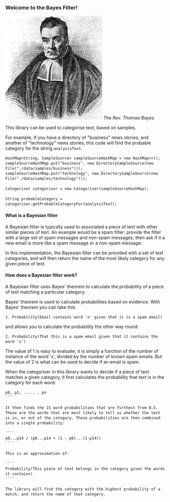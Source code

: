 ### Welcome to the Bayes Filter!

![Thomas\_Bayes.gif](./Thomas_Bayes.gif)
*The Rev. Thomas Bayes*

This library can be used to categorise text, based on samples.

For example, if you have a directory of "business" news stories, and another of "technology" news stories, this code will find the probable category for the string `analysisText`.

````
HashMap<String, SampleSource> sampleSourceHashMap = new HashMap<>();
sampleSourceHashMap.put("business", new DirectorySampleSource(new File("./data/samples/business")));
sampleSourceHashMap.put("technology", new DirectorySampleSource(new File("./data/samples/technology")));

Categoriser categoriser = new Categoriser(sampleSourceHashMap);

String probableCategory = categoriser.getProbableCategoryFor(analysisText);
````


#### What is a Bayesian filter

A Bayesian filter is typically used to associated a piece of text with other similar pieces of text. An example would be a spam filter: provide the filter with a large set of spam messages and non-spam messages, then ask if it a new email is more like a spam message or a non-spam message.

In this implementation, the Bayesian filter can be provided with a set of text categories, and will then return the name of the most likely category for any given piece of text.

#### How does a Bayesian filter work?

A Bayesian filter uses Bayes' theorem to calculate the probability of a piece of text matching a particular category.

Bayes' theorem is used to calculate probabilities based on evidence. With Bayes' theorem you can take this:

````
1. Probability(Email contains word 'x' given that it is a spam email)
````

and allows you to calculate the probability the other way round:

````
2. Probability(That this is a spam email given that it contains the word 'x')
````

The value of 1 is easy to evaluate; it is simply a function of the number of instance of the word 'x', divided by the number of known spam emails. But the value of 2 is what can be used to decide if an email is spam.

When the categoriser in this library wants to decide if a piece of text matches a given category, it first calculates the probability that text is in the category for each word:

`````
p0, p1, ..... , pn
````

It then finds the 15 word probabilities that are furthest from 0.5. These are the words that are most likely to tell us whether the text is in, or out of the category. These probabilities are then combined into a single probability:

````
p0...p14 / (p0...p14 + (1 - p0)...(1-p14))
````

This is an approximation of:

````
Probability(This piece of text belongs in the category given the words it contains)
````

The library will find the category with the highest probability of a match, and return the name of that category.

